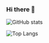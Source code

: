 ### Hi there 👋

![GitHub stats](https://github-readme-stats.vercel.app/api?username=dNop90&show_icons=true&theme=transparent)

![Top Langs](https://github-readme-stats.vercel.app/api/top-langs/?username=dNop90&layout=compact)

